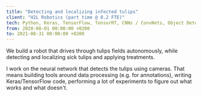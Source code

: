 ```yaml
---
title: "Detecting and localizing infected tulips"
client: "H2L Robotics (part time @ 0.2 FTE)"
tech: Python, Keras, TensorFlow, TensorRT, CNNs / ConvNets, Object Detection, Keypoint Detection, MLflow, Linux, Docker, Amazon Web Services
from: 2020-08-01 00:00:00 +0200
to: 2021-08-31 00:00:00 +0200
---
```

We build a robot that drives through tulips fields autonomously, while detecting and localizing sick tulips and applying treatments.

I work on the neural network that detects the tulips using cameras. That means building tools around data processing (e.g. for annotations), writing Keras/TensorFlow code, performing a lot of experiments to figure out what works and what doesn't.

